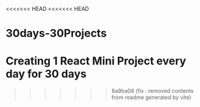 <<<<<<< HEAD
<<<<<<< HEAD
# 30days-30Projects
Creating 1 React Mini Project every day for 30 days
=======

>>>>>>> 8a9ba08 (fix : removed contents from readme generated by vite)
